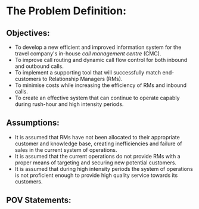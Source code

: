 # The Problem Definition:

## Objectives:

- To develop a new efficient and improved information system for the travel company's in-house *call management centre* (CMC).
- To improve call routing and dynamic call flow control for both inbound and outbound calls.
- To implement a supporting tool that will successfully match end-customers to Relationship Managers (RMs).
- To minimise costs while increasing the efficiency of RMs and inbound calls. 
- To create an effective system that can continue to operate capably during rush-hour and high intensity periods. 

## Assumptions:

-	It is assumed that RMs have not been allocated to their appropriate customer and knowledge base, creating inefficiencies and failure of sales in the current system of operations. 
-	It is assumed that the current operations do not provide RMs with a proper means of targeting and securing new potential customers. 
-	It is assumed that during high intensity periods the system of operations is not proficient enough to provide high quality service towards its customers. 

## POV Statements: 
